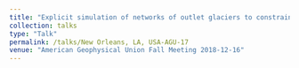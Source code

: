 ```yaml
---
title: "Explicit simulation of networks of outlet glaciers to constrain Greenland’s sea level contribution"
collection: talks
type: "Talk"
permalink: /talks/New Orleans, LA, USA-AGU-17
venue: "American Geophysical Union Fall Meeting 2018-12-16"
---
```

